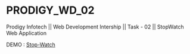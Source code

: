 # PRODIGY_WD_02
Prodigy Infotech || Web Development Intership || Task - 02 || StopWatch Web Application

DEMO : [Stop-Watch](https://website-name.com](https://sneha-2510.github.io/PRODIGY_WD_02/)https://sneha-2510.github.io/PRODIGY_WD_02/)


